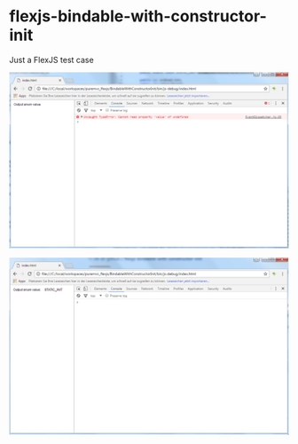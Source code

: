 # flexjs-bindable-with-constructor-init
Just a FlexJS test case

![Alt text](screenshot_bindable.PNG?raw=true "Browser output for [Bindable]")

![Alt text](screenshot_not_bindable.PNG?raw=true "Browser output for NOT [Bindable]")
